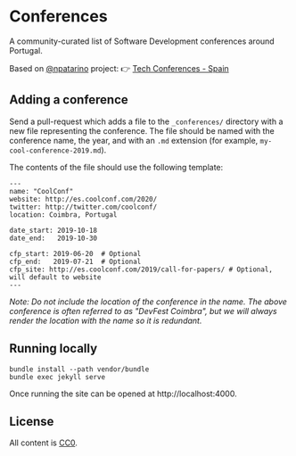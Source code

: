 Conferences
===========

A community-curated list of Software Development conferences around Portugal.

Based on [@npatarino](https://github.com/npatarino/) project:
👉 [Tech Conferences - Spain](https://github.com/npatarino/tech-conferences-spain)

Adding a conference
-------------------

Send a pull-request which adds a file to the `_conferences/` directory
with a new file representing the conference. The file should be named
with the conference name, the year, and with an `.md` extension (for
example, `my-cool-conference-2019.md`).

The contents of the file should use the following template:
```
---
name: "CoolConf"
website: http://es.coolconf.com/2020/
twitter: http://twitter.com/coolconf/
location: Coimbra, Portugal

date_start: 2019-10-18
date_end:   2019-10-30

cfp_start: 2019-06-20  # Optional
cfp_end:   2019-07-21  # Optional
cfp_site: http://es.coolconf.com/2019/call-for-papers/ # Optional, will default to website
---
```

*Note: Do not include the location of the conference in the name. The above conference is often referred to as "DevFest Coimbra", but we will always render the location with the name so it is redundant.*


Running locally
---------------

```
bundle install --path vendor/bundle
bundle exec jekyll serve
```

Once running the site can be opened at http://localhost:4000.


License
-------

All content is [CC0][1].


 [1]: https://creativecommons.org/publicdomain/zero/1.0/
